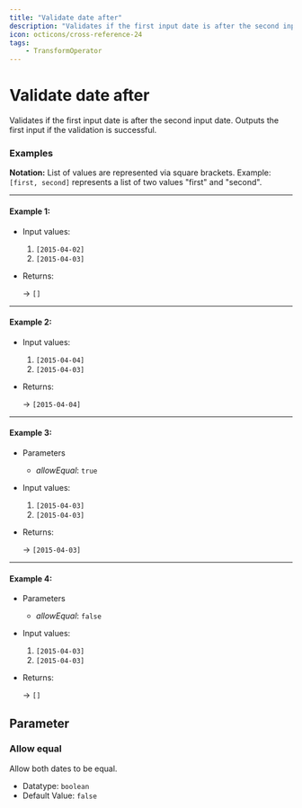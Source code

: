 ```yaml
---
title: "Validate date after"
description: "Validates if the first input date is after the second input date. Outputs the first input if the validation is successful."
icon: octicons/cross-reference-24
tags: 
    - TransformOperator
---
```

# Validate date after
<!-- This file was generated - DO NOT CHANGE IT MANUALLY -->



Validates if the first input date is after the second input date. Outputs the first input if the validation is successful.

### Examples

**Notation:** List of values are represented via square brackets. Example: `[first, second]` represents a list of two values "first" and "second".

---
#### Example 1:

* Input values:
  1. `[2015-04-02]`
  2. `[2015-04-03]`

* Returns:

  → `[]`


---
#### Example 2:

* Input values:
  1. `[2015-04-04]`
  2. `[2015-04-03]`

* Returns:

  → `[2015-04-04]`


---
#### Example 3:

* Parameters
  * *allowEqual*: `true`

* Input values:
  1. `[2015-04-03]`
  2. `[2015-04-03]`

* Returns:

  → `[2015-04-03]`


---
#### Example 4:

* Parameters
  * *allowEqual*: `false`

* Input values:
  1. `[2015-04-03]`
  2. `[2015-04-03]`

* Returns:

  → `[]`




## Parameter

### Allow equal

Allow both dates to be equal.

- Datatype: `boolean`
- Default Value: `false`



